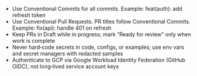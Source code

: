 - Use Conventional Commits for all commits. Example: feat(auth): add refresh token
- Use Conventional Pull Requests. PR titles follow Conventional Commits. Example: fix(api): handle 401 on refresh
- Keep PRs in Draft while in progress; mark “Ready for review” only when work is complete
- Never hard‑code secrets in code, configs, or examples; use env vars and secret managers with redacted samples
- Authenticate to GCP via Google Workload Identity Federation (GitHub OIDC), not long‑lived service account keys
